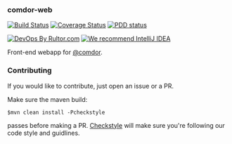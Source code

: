### comdor-web

[![Build Status](https://travis-ci.org/amihaiemil/comdor-web.svg?branch=master)](https://travis-ci.org/amihaiemil/comdor-web)
[![Coverage Status](https://coveralls.io/repos/github/amihaiemil/comdor-web/badge.svg?branch=master)](https://coveralls.io/github/amihaiemil/comdor-web?branch=master)
[![PDD status](http://www.0pdd.com/svg?name=amihaiemil/comdor-web)](http://www.0pdd.com/p?name=amihaiemil/comdor-web)

[![DevOps By Rultor.com](http://www.rultor.com/b/amihaiemil/comdor-web)](http://www.rultor.com/p/amihaiemil/comdor-web)
[![We recommend IntelliJ IDEA](http://amihaiemil.github.io/images/intellij-idea-recommend.svg)](https://www.jetbrains.com/idea/)

Front-end webapp for [@comdor](https://www.github.com/comdor).

### Contributing 

If you would like to contribute, just open an issue or a PR.

Make sure the maven build:

``$mvn clean install -Pcheckstyle``

passes before making a PR. [Checkstyle](http://checkstyle.sourceforge.net/) will make sure
you're following our code style and guidlines.
